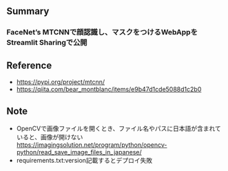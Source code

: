 ## Summary
### FaceNet’s MTCNNで顔認識し、マスクをつけるWebAppをStreamlit Sharingで公開  
## Reference  
- https://pypi.org/project/mtcnn/
- https://qiita.com/bear_montblanc/items/e9b47d1cde5088d1c2b0
## Note  
- OpenCVで画像ファイルを開くとき、ファイル名やパスに日本語が含まれていると、画像が開けない  
https://imagingsolution.net/program/python/opencv-python/read_save_image_files_in_japanese/  
- requirements.txt:version記載するとデプロイ失敗


